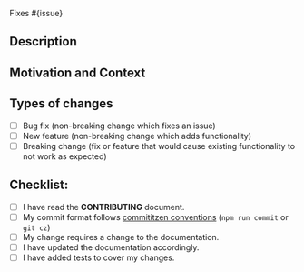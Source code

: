 Fixes #{issue}

<!--- Provide a general summary of your changes in the Title above and include issue # -->

## Description

<!--- Describe your changes -->

## Motivation and Context

<!--- Why is this change needed in the framework? -->
<!--- Provide links to any existing issues. e.g Fixes #52-->

## Types of changes

<!--- What types of changes does your code introduce? Put an `x` in all the boxes that apply: -->

- [ ] Bug fix (non-breaking change which fixes an issue)
- [ ] New feature (non-breaking change which adds functionality)
- [ ] Breaking change (fix or feature that would cause existing functionality to not work as expected)

## Checklist:

<!--- Go over all the following points, and put an `x` in all the boxes that apply. -->
<!--- If you're unsure about any of these, don't hesitate to ask. We're here to help! -->

- [ ] I have read the **CONTRIBUTING** document.
- [ ] My commit format follows [commititzen conventions](https://github.com/commitizen/cz-cli#philosophy) (`npm run commit` or `git cz`)
- [ ] My change requires a change to the documentation.
- [ ] I have updated the documentation accordingly.
- [ ] I have added tests to cover my changes.
